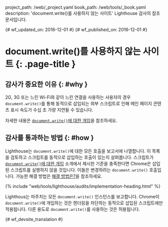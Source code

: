 project_path: /web/_project.yaml
book_path: /web/tools/_book.yaml
description: 'document.write()를 사용하지 않는 사이트' Lighthouse 감사의 참조 문서입니다.

{# wf_updated_on: 2016-12-01 #}
{# wf_published_on: 2016-12-01 #}

# document.write()를 사용하지 않는 사이트 {: .page-title }

## 감사가 중요한 이유 {: #why }

2G, 3G 또는 느린 Wi-Fi와 같이 느린 연결을 사용하는 사용자의 경우
`document.write()`를 통해 동적으로 삽입되는 외부 스크립트로 인해
메인 페이지 콘텐츠 표시 속도가 수십 초 가량 지연될 수 있습니다.

자세한 내용은 [`document.write()`에 대한 개입][blog]을 참조하세요.

[blog]: /web/updates/2016/08/removing-document-write

## 감사를 통과하는 방법 {: #how }

Lighthouse는 `document.write()`에 대한 모든 호출을 보고서에 나열합니다.
이 목록을 검토하고 스크립트를 동적으로 삽입하는 호출이 있는지 살펴봅니다.
스크립트가
[`document.write()`에 대한 개입][blog] 소개에서 제시한 기준을 충족한다면 Chrome은
삽입된 스크립트를 실행하지 않을 것입니다. 이들은 변경하려는 `document.write()`
호출입니다. 가능한 해결 방법은 [해결 방법은?][fix]을 참조하세요. 

[fix]: /web/updates/2016/08/removing-document-write#how_do_i_fix_this

{% include "web/tools/lighthouse/audits/implementation-heading.html" %}

Lighthous는 마주치는 모든 `document.write()` 인스턴스를 보고합니다.
Chrome이 `document.write()`에 개입하는 것은
렌더링을 차단하는 동적으로 삽입된 스크립트에만 적용됩니다. 다른 용도로 `document.write()`를 사용하는 것은
허용됩니다.


{# wf_devsite_translation #}
